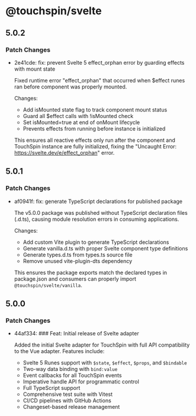 # @touchspin/svelte

## 5.0.2

### Patch Changes

- 2e41cde: fix: prevent Svelte 5 effect_orphan error by guarding effects with mount state

  Fixed runtime error "effect_orphan" that occurred when $effect runes ran before component was properly mounted.

  Changes:

  - Add isMounted state flag to track component mount status
  - Guard all $effect calls with !isMounted check
  - Set isMounted=true at end of onMount lifecycle
  - Prevents effects from running before instance is initialized

  This ensures all reactive effects only run after the component and TouchSpin instance are fully initialized, fixing the "Uncaught Error: https://svelte.dev/e/effect_orphan" error.

## 5.0.1

### Patch Changes

- af0941f: fix: generate TypeScript declarations for published package

  The v5.0.0 package was published without TypeScript declaration files (.d.ts), causing module resolution errors in consuming applications.

  Changes:

  - Add custom Vite plugin to generate TypeScript declarations
  - Generate vanilla.d.ts with proper Svelte component type definitions
  - Generate types.d.ts from types.ts source file
  - Remove unused vite-plugin-dts dependency

  This ensures the package exports match the declared types in package.json and consumers can properly import `@touchspin/svelte/vanilla`.

## 5.0.0

### Patch Changes

- 44af334: ### Feat: Initial release of Svelte adapter

  Added the initial Svelte adapter for TouchSpin with full API compatibility to the Vue adapter. Features include:

  - Svelte 5 Runes support with `$state`, `$effect`, `$props`, and `$bindable`
  - Two-way data binding with `bind:value`
  - Event callbacks for all TouchSpin events
  - Imperative handle API for programmatic control
  - Full TypeScript support
  - Comprehensive test suite with Vitest
  - CI/CD pipelines with GitHub Actions
  - Changeset-based release management
